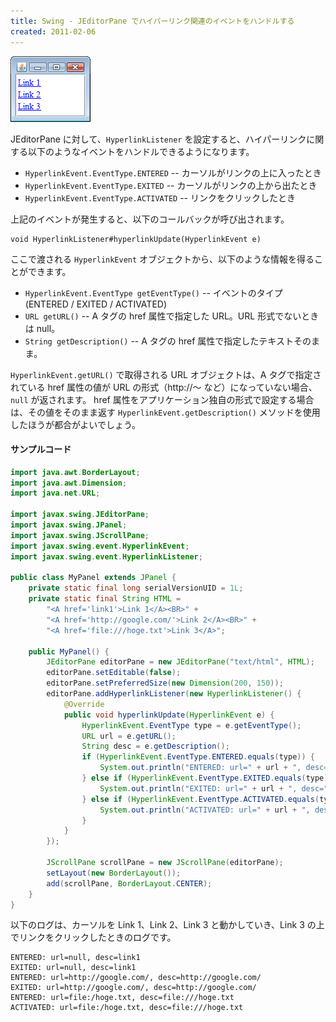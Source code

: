 ```yaml
---
title: Swing - JEditorPane でハイパーリンク関連のイベントをハンドルする
created: 2011-02-06
---
```


![jeditorpane-hyperlink.png](./jeditorpane-hyperlink.png)

JEditorPane に対して、`HyperlinkListener` を設定すると、ハイパーリンクに関する以下のようなイベントをハンドルできるようになります。

- `HyperlinkEvent.EventType.ENTERED` -- カーソルがリンクの上に入ったとき
- `HyperlinkEvent.EventType.EXITED` -- カーソルがリンクの上から出たとき
- `HyperlinkEvent.EventType.ACTIVATED` -- リンクをクリックしたとき

上記のイベントが発生すると、以下のコールバックが呼び出されます。

~~~
void HyperlinkListener#hyperlinkUpdate(HyperlinkEvent e)
~~~

ここで渡される `HyperlinkEvent` オブジェクトから、以下のような情報を得ることができます。

- `HyperlinkEvent.EventType getEventType()` -- イベントのタイプ (ENTERED / EXITED / ACTIVATED)
- `URL getURL()` -- A タグの href 属性で指定した URL。URL 形式でないときは null。
- `String getDescription()` -- A タグの href 属性で指定したテキストそのまま。

`HyperlinkEvent.getURL()` で取得される URL オブジェクトは、A タグで指定されている href 属性の値が URL の形式（http://～ など）になっていない場合、`null` が返されます。
href 属性をアプリケーション独自の形式で設定する場合は、その値をそのまま返す `HyperlinkEvent.getDescription()` メソッドを使用したほうが都合がよいでしょう。

#### サンプルコード

~~~ java
import java.awt.BorderLayout;
import java.awt.Dimension;
import java.net.URL;

import javax.swing.JEditorPane;
import javax.swing.JPanel;
import javax.swing.JScrollPane;
import javax.swing.event.HyperlinkEvent;
import javax.swing.event.HyperlinkListener;

public class MyPanel extends JPanel {
    private static final long serialVersionUID = 1L;
    private static final String HTML =
        "<A href='link1'>Link 1</A><BR>" +
        "<A href='http://google.com/'>Link 2</A><BR>" +
        "<A href='file:///hoge.txt'>Link 3</A>";

    public MyPanel() {
        JEditorPane editorPane = new JEditorPane("text/html", HTML);
        editorPane.setEditable(false);
        editorPane.setPreferredSize(new Dimension(200, 150));
        editorPane.addHyperlinkListener(new HyperlinkListener() {
            @Override
            public void hyperlinkUpdate(HyperlinkEvent e) {
                HyperlinkEvent.EventType type = e.getEventType();
                URL url = e.getURL();
                String desc = e.getDescription();
                if (HyperlinkEvent.EventType.ENTERED.equals(type)) {
                    System.out.println("ENTERED: url=" + url + ", desc=" + desc);
                } else if (HyperlinkEvent.EventType.EXITED.equals(type)) {
                    System.out.println("EXITED: url=" + url + ", desc=" + desc);
                } else if (HyperlinkEvent.EventType.ACTIVATED.equals(type)) {
                    System.out.println("ACTIVATED: url=" + url + ", desc=" + desc);
                }
            }
        });

        JScrollPane scrollPane = new JScrollPane(editorPane);
        setLayout(new BorderLayout());
        add(scrollPane, BorderLayout.CENTER);
    }
}
~~~

以下のログは、カーソルを Link 1、Link 2、Link 3 と動かしていき、Link 3 の上でリンクをクリックしたときのログです。

~~~
ENTERED: url=null, desc=link1
EXITED: url=null, desc=link1
ENTERED: url=http://google.com/, desc=http://google.com/
EXITED: url=http://google.com/, desc=http://google.com/
ENTERED: url=file:/hoge.txt, desc=file:///hoge.txt
ACTIVATED: url=file:/hoge.txt, desc=file:///hoge.txt
~~~

